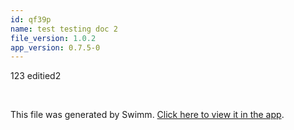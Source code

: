 ```yaml
---
id: qf39p
name: test testing doc 2
file_version: 1.0.2
app_version: 0.7.5-0
---
```


123 editied2

<br/>

This file was generated by Swimm. [Click here to view it in the app](https://swimm-web-app.web.app/repos/Z2l0aHViJTNBJTNBc3ItZXh0ZW5zaW9uJTNBJTNBZG91ZWs=/docs/qf39p).